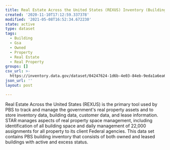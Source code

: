 ```yaml
---
title: Real Estate Across the United States (REXUS) Inventory (Building)
created: '2020-11-10T17:12:59.337378'
modified: '2021-05-08T16:52:34.672230'
state: active
type: dataset
tags:
  - Building
  - Gsa
  - Owned
  - Property
  - Real Estate
  - Real Property
groups: []
csv_url: >-
  https://inventory.data.gov/dataset/04247624-1d6b-4e03-84eb-9eda1a6ea638/resource/cbce4462-d19a-4de4-a8f5-15910a4cb8b0/download/data_gov_bldg_rexus.csv
json_url: ''
layout: post

---
```

Real Estate Across the United States (REXUS) is the primary tool used by PBS to track and manage the government's real property assets and to store inventory data, building data, customer data, and lease information. STAR manages aspects of real property space management, including identification of all building space and daily management of 22,000 assignments for all property to its client Federal agencies. This data set contains PBS building inventory that consists of both owned and leased buildings with active and excess status.
